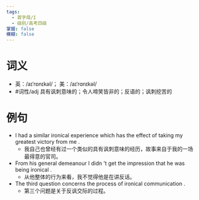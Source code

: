 ```yaml
---
tags:
  - 首字母/I
  - 级别/高考四级
掌握: false
模糊: false
---
```

# 词义
- 英：/aɪˈrɒnɪkəl/； 美：/aɪˈrɑnɪkəl/
- #词性/adj  具有讽刺意味的；令人啼笑皆非的；反语的；讽刺挖苦的
# 例句
- I had a similar ironical experience which has the effect of taking my greatest victory from me .
	- 我自己也曾经有过一个类似的具有讽刺意味的经历，故事来自于我的一场最得意的官司。
- From his general demeanour I didn 't get the impression that he was being ironical .
	- 从他整体的行为来看，我不觉得他是在讲反话。
- The third question concerns the process of ironical communication .
	- 第三个问题是关于反讽交际的过程。
